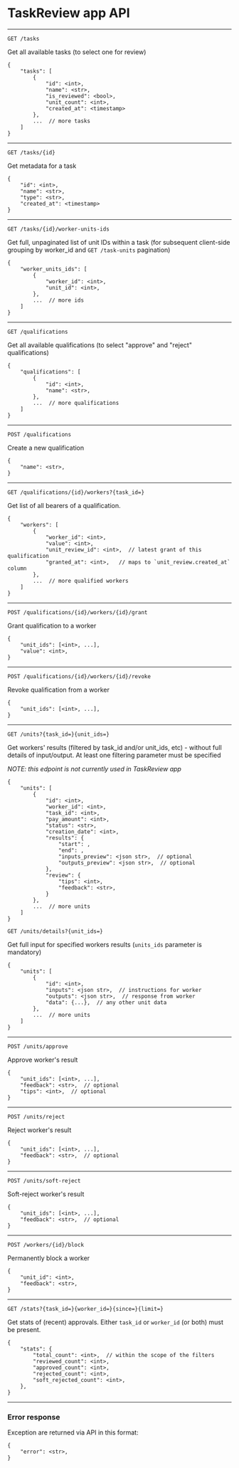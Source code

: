 # TaskReview app API

---

`GET /tasks`

Get all available tasks (to select one for review)

```
{
    "tasks": [
        {
            "id": <int>,
            "name": <str>,
            "is_reviewed": <bool>,
            "unit_count": <int>,
            "created_at": <timestamp>
        },
        ...  // more tasks
    ]
}
```

---

`GET /tasks/{id}`

Get metadata for a task

```
{
    "id": <int>,
    "name": <str>,
    "type": <str>,
    "created_at": <timestamp>
}
```

---

`GET /tasks/{id}/worker-units-ids`

Get full, unpaginated list of unit IDs within a task (for subsequent client-side grouping by worker_id and `GET /task-units` pagination)

```
{
    "worker_units_ids": [
        {
            "worker_id": <int>,
            "unit_id": <int>,
        },
        ...  // more ids
    ]
}
```

---

`GET /qualifications`

Get all available qualifications (to select "approve" and "reject" qualifications)

```
{
    "qualifications": [
        {
            "id": <int>,
            "name": <str>,
        },
        ...  // more qualifications
    ]
}
```

---

`POST /qualifications`

Create a new qualification

```
{
    "name": <str>,
}
```

---

`GET /qualifications/{id}/workers?{task_id=}`

Get list of all bearers of a qualification.

```
{
    "workers": [
        {
            "worker_id": <int>,
            "value": <int>,
            "unit_review_id": <int>,  // latest grant of this qualification
            "granted_at": <int>,   // maps to `unit_review.created_at` column
        },
        ...  // more qualified workers
    ]
}
```

---

`POST /qualifications/{id}/workers/{id}/grant`

Grant qualification to a worker

```
{
    "unit_ids": [<int>, ...],
    "value": <int>,
}
```

---

`POST /qualifications/{id}/workers/{id}/revoke`

Revoke qualification from a worker

```
{
    "unit_ids": [<int>, ...],
}
```

---

`GET /units?{task_id=}{unit_ids=}`

Get workers' results (filtered by task_id and/or unit_ids, etc) - without full details of input/output. At least one filtering parameter must be specified

_NOTE: this edpoint is not currently used in TaskReview app_

```
{
	"units": [
		{
			"id": <int>,
			"worker_id": <int>,
			"task_id": <int>,
			"pay_amount": <int>,
			"status": <str>,
			"creation_date": <int>,
			"results": {
				"start": ,
				"end": ,
				"inputs_preview": <json str>,  // optional
				"outputs_preview": <json str>,  // optional
			},
			"review": {
				"tips": <int>,
				"feedback": <str>,
			}
		},
		...  // more units
	]
}
```

`GET /units/details?{unit_ids=}`

Get full input for specified workers results (`units_ids` parameter is mandatory)

```
{
    "units": [
        {
            "id": <int>,
            "inputs": <json str>,  // instructions for worker
            "outputs": <json str>,  // response from worker
            "data": {...},  // any other unit data
        },
        ...  // more units
    ]
}
```

---

`POST /units/approve`

Approve worker's result

```
{
    "unit_ids": [<int>, ...],
    "feedback": <str>,  // optional
    "tips": <int>,  // optional
}
```

---

`POST /units/reject`

Reject worker's result

```
{
    "unit_ids": [<int>, ...],
    "feedback": <str>,  // optional
}
```

---

`POST /units/soft-reject`

Soft-reject worker's result

```
{
    "unit_ids": [<int>, ...],
    "feedback": <str>,  // optional
}
```

---

`POST /workers/{id}/block`

Permanently block a worker

```
{
    "unit_id": <int>,
    "feedback": <str>,
}
```

---

`GET /stats?{task_id=}{worker_id=}{since=}{limit=}`

Get stats of (recent) approvals. Either `task_id` or `worker_id` (or both) must be present.

```
{
    "stats": {
        "total_count": <int>,  // within the scope of the filters
        "reviewed_count": <int>,
        "approved_count": <int>,
        "rejected_count": <int>,
        "soft_rejected_count": <int>,
    },
}
```

---

### Error response

Exception are returned via API in this format:

```
{
    "error": <str>,
}
```
